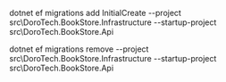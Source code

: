 dotnet ef migrations add InitialCreate --project src\DoroTech.BookStore.Infrastructure --startup-project src\DoroTech.BookStore.Api

dotnet ef migrations remove --project src\DoroTech.BookStore.Infrastructure --startup-project src\DoroTech.BookStore.Api 